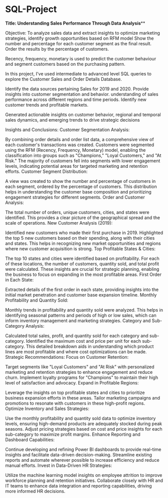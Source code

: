 # SQL-Project

**Title: Understanding Sales Performance Through Data Analysis****

Objective: 
To analyze sales data and extract insights to optimize marketing strategies, identify growth opportunities based on RFM model
Show the number and percentage for each customer segment as the final result. Order the results by the percentage of customers.

Recency, frequency, monetary is used to predict the customer behaviour and segment customers based on the purchasing pattern.

In this project, I've used intermediate to advanced level SQL queries to explore the Customer Sales and Order Details Database.

Identify the data sources pertaining Sales for 2019 and 2020.
Provide insights into customer segmentation and behavior.
understanding of sales performance across different regions and time periods.
Identify new customer trends and profitable markets.

Generated actionable insights on customer behavior, regional and temporal sales dynamics, and emerging trends to 
drive strategic decisions

Insights and Conclusions:
Customer Segmentation Analysis:

By combining order details and order list data, a comprehensive view of each customer's transactions was created.
Customers were segmented using the RFM (Recency, Frequency, Monetary) model, enabling the classification into groups such as "Champions," "Loyal Customers," and "At Risk."
The majority of customers fell into segments with lower engagement levels, indicating potential areas for targeted marketing and retention efforts.
Customer Segment Distribution:

A view was created to show the number and percentage of customers in each segment, ordered by the percentage of customers.
This distribution helps in understanding the customer base composition and prioritizing engagement strategies for different segments.
Order and Customer Analysis:

The total number of orders, unique customers, cities, and states were identified.
This provides a clear picture of the geographical spread and the scale of operations.
New Customer Analysis (2019):

Identified new customers who made their first purchase in 2019.
Highlighted the top 5 new customers based on their spending, along with their cities and states.
This helps in recognizing new market opportunities and regions where new customer acquisition is strong.
Top Profitable States & Cities:

The top 10 states and cities were identified based on profitability.
For each of these locations, the number of customers, quantity sold, and total profit were calculated.
These insights are crucial for strategic planning, enabling the business to focus on expanding in the most profitable areas.
First Order in Each State:

Extracted details of the first order in each state, providing insights into the initial market penetration and customer base expansion timeline.
Monthly Profitability and Quantity Sold:

Monthly trends in profitability and quantity sold were analyzed.
This helps in identifying seasonal patterns and periods of high or low sales, which can inform inventory management and marketing strategies.
Category and Sub-Category Analysis:

Calculated total sales, profit, and quantity sold for each category and sub-category.
Identified the maximum cost and price per unit for each sub-category.
This detailed breakdown aids in understanding which product lines are most profitable and where cost optimizations can be made.
Strategic Recommendations:
Focus on Customer Retention:

Target segments like "Loyal Customers" and "At Risk" with personalized marketing and retention strategies to enhance engagement and reduce churn.
Implement loyalty programs for "Champions" to maintain their high level of satisfaction and advocacy.
Expand in Profitable Regions:

Leverage the insights on top profitable states and cities to prioritize business expansion efforts in these areas.
Tailor marketing campaigns and promotions to resonate with customers in these high-profit regions.
Optimize Inventory and Sales Strategies:

Use the monthly profitability and quantity sold data to optimize inventory levels, ensuring high-demand products are adequately stocked during peak seasons.
Adjust pricing strategies based on cost and price insights for each sub-category to maximize profit margins.
Enhance Reporting and Dashboard Capabilities:

Continue developing and refining Power BI dashboards to provide real-time insights and facilitate data-driven decision-making.
Streamline existing reports and automate wherever possible to increase efficiency and reduce manual efforts.
Invest in Data-Driven HR Strategies:

Utilize the machine learning model insights on employee attrition to improve workforce planning and retention initiatives.
Collaborate closely with HR and IT teams to enhance data integration and reporting capabilities, driving more informed HR decisions.
